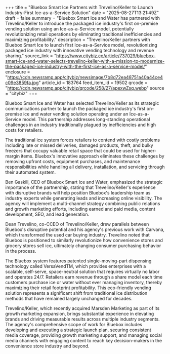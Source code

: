 +++
title = "Bluebox Smart Ice Partners with Trevelino/Keller to Launch Industry-First Ice-as-a-Service Solution"
date = "2025-08-27T13:21:49Z"
draft = false
summary = "Bluebox Smart Ice and Water has partnered with Trevelino/Keller to introduce the packaged ice industry's first on-premise vending solution using an Ice-as-a-Service model, potentially revolutionizing retail operations by eliminating traditional inefficiencies and maximizing profitability."
description = "Trevelino/Keller partners with Bluebox Smart Ice to launch first Ice-as-a-Service model, revolutionizing packaged ice industry with innovative vending technology and revenue sharing."
source_link = "https://www.citybiz.co/article/737029/bluebox-smart-ice-and-water-selects-trevelino-keller-with-a-mission-to-modernize-the-packaged-ice-industry-with-the-first-ice-as-a-service-model/"
enclosure = "https://cdn.newsramp.app/citybiz/newsimage/7b8d72ea48751a40a44ce4c09e3859fa.jpg"
article_id = 183764
feed_item_id = 19502
qrcode = "https://cdn.newsramp.app/citybiz/qrcode/258/27/apexwZsq.webp"
source = "citybiz"
+++

<p>Bluebox Smart Ice and Water has selected Trevelino/Keller as its strategic communications partner to launch the packaged ice industry's first on-premise ice and water vending solution operating under an Ice-as-a-Service model. This partnership addresses long-standing operational challenges in an industry traditionally plagued by inefficiencies and high costs for retailers.</p><p>The traditional ice system forces retailers to contend with costly problems including late or missed deliveries, damaged products, theft, and bulky freezers that occupy valuable retail space that could be used for higher-margin items. Bluebox's innovative approach eliminates these challenges by removing upfront costs, equipment purchases, and maintenance responsibilities while handling all delivery, installation, and servicing through their automated system.</p><p>Ben Gaskill, CEO of Bluebox Smart Ice and Water, emphasized the strategic importance of the partnership, stating that Trevelino/Keller's experience with disruptive brands will help position Bluebox's leadership team as industry experts while generating leads and increasing online visibility. The agency will implement a multi-channel strategy combining public relations and growth marketing efforts, including earned and paid media, content development, SEO, and lead generation.</p><p>Dean Trevelino, co-CCEO of Trevelino/Keller, drew parallels between Bluebox's disruptive potential and his agency's previous work with Carvana, which transformed the used car buying industry. Trevelino noted that Bluebox is positioned to similarly revolutionize how convenience stores and grocery stores sell ice, ultimately changing consumer purchasing behavior in the process.</p><p>The Bluebox system features patented single-moving-part dispensing technology called VersaVendTM, which provides enterprises with a scalable, self-serve, space-neutral solution that requires virtually no labor and operates 24/7. Retailers earn revenue through a share model each time customers purchase ice or water without ever managing inventory, thereby maximizing their retail footprint profitability. This eco-friendly vending solution represents a significant shift from traditional ice distribution methods that have remained largely unchanged for decades.</p><p>Trevelino/Keller, which recently acquired Marsden Marketing as part of its growth marketing expansion, brings substantial experience in elevating brands and driving measurable results across multiple industry segments. The agency's comprehensive scope of work for Bluebox includes developing and executing a strategic launch plan, securing consistent media coverage, providing growth marketing support, and managing social media channels with engaging content to reach key decision-makers in the convenience store industry and beyond.</p>